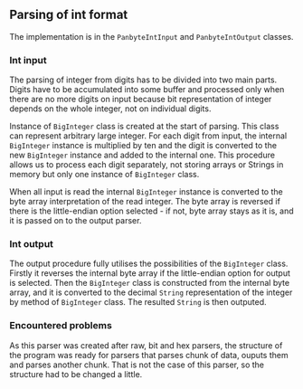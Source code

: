 ## Parsing of int format
The implementation is in the `PanbyteIntInput` and `PanbyteIntOutput` classes.

### Int input
The parsing of integer from digits has to be divided into two main parts. Digits have to be accumulated into some buffer 
and processed only when there are no more digits on input because bit representation of integer depends on the whole 
integer, not on individual digits.

Instance of `BigInteger` class is created at the start of parsing. This class can represent arbitrary large integer. 
For each digit from input, the internal `BigInteger` instance is multiplied by ten and the digit is converted 
to the new `BigInteger` instance and added to the internal one. This procedure allows us to process each digit 
separately, not storing arrays or Strings in memory but only one instance of `BigInteger` class.

When all input is read the internal `BigInteger` instance is converted to the byte array interpretation of the read 
integer. The byte array is reversed if there is the little-endian option selected - if not, byte array stays as it is, 
and it is passed on to the output parser.

### Int output
The output procedure fully utilises the possibilities of the `BigInteger` class. Firstly it reverses the internal byte 
array if the little-endian option for output is selected. Then the `BigInteger` class is constructed from the internal 
byte array, and it is converted to the decimal `String` representation of the integer by method of `BigInteger` class. 
The resulted `String` is then outputed.

### Encountered problems
As this parser was created after raw, bit and hex parsers, the structure of the program was ready for parsers 
that parses chunk of data, ouputs them and parses another chunk. That is not the case of this parser, so the structure 
had to be changed a little.